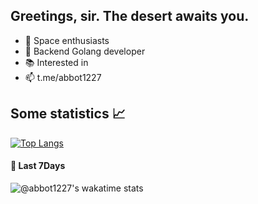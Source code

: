 ## Greetings, sir. The desert awaits you.

- 🔭 Space enthusiasts
- 📔 Backend Golang developer
- 📚 Interested in
- 📫 t.me/abbot1227


## Some statistics 📈

[![Top Langs](https://github-readme-stats.vercel.app/api/top-langs/?username=abbot1227&count_private=true&langs_count=6)](https://github.com/anuraghazra/github-readme-stats)

#### 📒 Last 7Days
![@abbot1227's wakatime stats](https://github-readme-stats.vercel.app/api/wakatime?username=@794d3a47-f865-4668-90ec-0f71e9fd2dd9)

